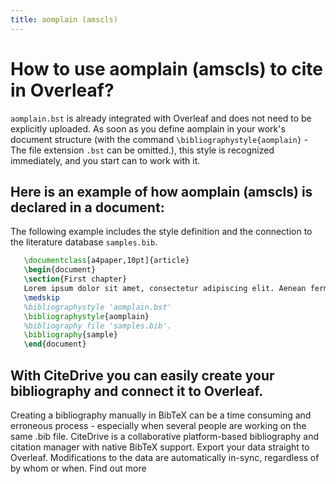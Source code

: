 ```yaml
---
title: aomplain (amscls)
---
```


# How to use aomplain (amscls) to cite in Overleaf? 
`aomplain.bst` is already integrated with Overleaf and does not need to be explicitly uploaded. As soon as you define aomplain in your work's document structure (with the command `\bibliographystyle{aomplain}` - The file extension `.bst` can be omitted.), this style is recognized immediately, and you start can to work with it.

## Here is an example of how aomplain (amscls) is declared in a document:
The following example includes the style definition and the connection to the literature database `samples.bib`.
```tex
   \documentclass[a4paper,10pt]{article}
   \begin{document}
   \section{First chapter}
   Lorem ipsum dolor sit amet, consectetur adipiscing elit. Aenean fermentum justo massa, ut maximus mauris sodales et. Aenean vel elit a erat rhoncus pharetra.
   \medskip
   %bibliographystyle 'aomplain.bst'
   \bibliographystyle{aomplain}
   %bibliography file 'samples.bib'.
   \bibliography{sample}
   \end{document}
```

## With CiteDrive you can easily create your bibliography and connect it to Overleaf. 
Creating a bibliography manually in BibTeX can be a time consuming and erroneous process - especially when several people are working on the same .bib file. CiteDrive is a collaborative platform-based bibliography and citation manager with native BibTeX support. Export your data straight to Overleaf. Modifications to the data are automatically in-sync, regardless of by whom or when. Find out more